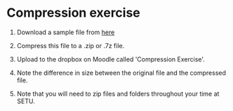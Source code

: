 # Compression exercise

1. Download a sample file from  [here](archives/samplefile.docx) 

2. Compress this file to a .zip or .7z file.

3. Upload to the dropbox on Moodle called 'Compression Exercise'.

4. Note the difference in size between  the original file and the compressed file.

5. Note that you will need to zip files and folders throughout your time at SETU.